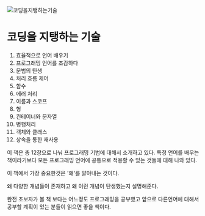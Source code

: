 ![코딩을지탱하는기술](/Users/joseungjin/Desktop/블로그/코딩을지탱하는기술.jpeg)

# 코딩을 지탱하는 기술

1. 효율적으로 언어 배우기
2. 프로그래밍 언어를 조감하다
3. 문법의 탄생
4. 처리 흐름 제어
5. 함수
6. 에러 처리
7. 이름과 스코프
8. 형
9. 컨테이너와 문자열
10. 병행처리
11. 객체와 클래스
12. 상속을 통한 재사용



이 책은 총 12장으로 나눠 프로그래밍 기법에 대해서 소개하고 있다. 특정 언어를 배우는 책이라기보다 모든 프로그래밍 언어에 공통으로 적용할 수 있는 것들에 대해 나와 있다.

이 책에서 가장 중요한것은 '왜'를 알아내는 것이다.

왜 다양한 개념들이 존재하고 왜 이런 개념이 탄생했는지 설명해준다.

완전 초보자가 볼 책 보다는 어느정도 프로그래밍을 공부했고 앞으로 다른언어에 대해서 공부할 계획이 있는 분들이 읽으면 좋을 책이다.
